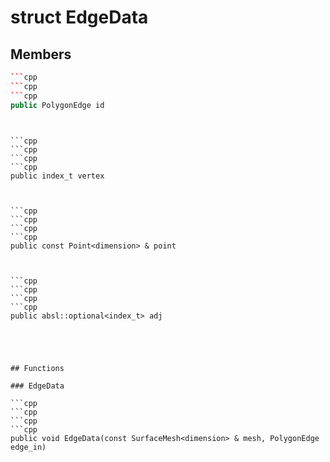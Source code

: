 # struct EdgeData


## Members

```cpp
```cpp
```cpp
```cpp
public PolygonEdge id
```
```
```
```

```cpp
```cpp
```cpp
```cpp
public index_t vertex
```
```
```
```

```cpp
```cpp
```cpp
```cpp
public const Point<dimension> & point
```
```
```
```

```cpp
```cpp
```cpp
```cpp
public absl::optional<index_t> adj
```
```
```
```



## Functions

### EdgeData

```cpp
```cpp
```cpp
```cpp
public void EdgeData(const SurfaceMesh<dimension> & mesh, PolygonEdge edge_in)
```
```
```
```




